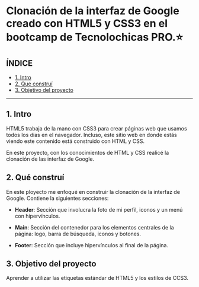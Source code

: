 # Clonación de la interfaz de Google creado con HTML5 y CSS3 en el bootcamp de Tecnolochicas PRO.⭐

## ÍNDICE

* [1. Intro](https://github.com/FernandaSanchezl/clondegoogle#1-intro)
* [2. Que construí](https://github.com/FernandaSanchezl/clondegoogle/edit/main/README.md#2-qu%C3%A9-constru%C3%AD)
* [3. Objetivo del proyecto](https://github.com/FernandaSanchezl/clondegoogle/blob/main/README.md#3-objetivo-del-proyecto)

****

## 1. Intro
HTML5 trabaja de la mano con CSS3 para crear páginas web que usamos todos los dias en el navegador. Incluso, este sitio web en donde estás viendo este contenido está construido con HTML y CSS.

En este proyecto, con los conocimientos de HTML y CSS realicé la clonación de las interfaz de Google.

## 2. Qué construí
En este ployecto me enfoqué en construir la clonación de la interfaz de Google. 
Contiene la siguientes secciones:

* **Header**: Sección que involucra la foto de mi perfil, iconos y un menú con hipervínculos.

* **Main**: Sección del contenedor para los elementos centrales de la página: logo, barra de búsqueda, iconos y botones.

* **Footer**: Sección que incluye hipervínculos al final de la página.

## 3. Objetivo del proyecto
Aprender a utilizar las etiquetas estándar de HTML5 y los estilos de CCS3.
